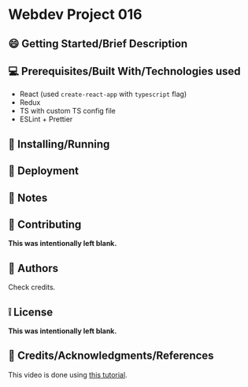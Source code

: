 # Webdev Project 016

## :smile: **Getting Started/Brief Description**

## :computer: **Prerequisites/Built With/Technologies used**

- React (used `create-react-app` with `typescript` flag)
- Redux
- TS with custom TS config file
- ESLint + Prettier

## :page_facing_up: **Installing/Running**

## :car: **Deployment**

## :memo: **Notes**

## :bell: **Contributing**

**This was intentionally left blank.**

## :speech_balloon: **Authors**

Check credits.

## :grey_exclamation: **License**

**This was intentionally left blank.**

## :email: **Credits/Acknowledgments/References**

This video is done using [this tutorial](https://www.youtube.com/watch?v=9boMnm5X9ak&list=PLC3y8-rFHvwheJHvseC3I0HuYI2f46oAK).
